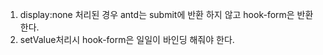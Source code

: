 1. display:none 처리된 경우 antd는 submit에 반환 하지 않고 hook-form은 반환 한다.
2. setValue처리시 hook-form은 일일이 바인딩 해줘야 한다.
